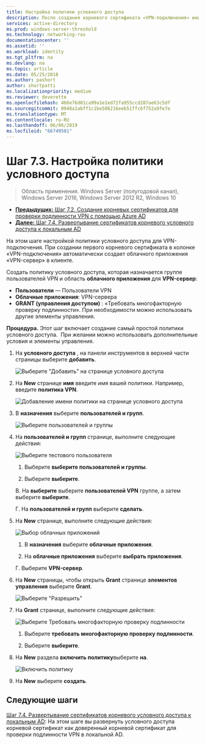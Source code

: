 ```yaml
---
title: Настройка политики условного доступа
description: После создания корневого сертификата «VPN-подключения» инициирует создание облачного приложения «VPN-сервер» в клиенте.
services: active-directory
ms.prod: windows-server-threshold
ms.technology: networking-ras
documentationcenter: ''
ms.assetid: ''
ms.workload: identity
ms.tgt_pltfrm: na
ms.devlang: na
ms.topic: article
ms.date: 05/25/2018
ms.author: pashort
author: shortpatti
ms.localizationpriority: medium
ms.reviewer: deverette
ms.openlocfilehash: 466e76d01ca99a1e1ed72fa955ccd287ae63c5df
ms.sourcegitcommit: 0948a1abff1c1be506216eeb51ffc6f752a9fe7e
ms.translationtype: MT
ms.contentlocale: ru-RU
ms.lasthandoff: 06/06/2019
ms.locfileid: "66749501"
---
```

# <a name="step-73-configure-the-conditional-access-policy"></a>Шаг 7.3. Настройка политики условного доступа

>Область применения. Windows Server (полугодовой канал), Windows Server 2016, Windows Server 2012 R2, Windows 10

- [**Предыдущих:** Шаг 7.2. Создание корневых сертификатов для проверки подлинности VPN с помощью Azure AD](vpn-create-root-cert-for-vpn-auth-azure-ad.md)
- [**Далее:** Шаг 7.4. Развертывание сертификатов корневого условного доступа к локальным AD](vpn-deploy-cond-access-root-cert-to-on-premise-ad.md)

На этом шаге настройкой политики условного доступа для VPN-подключения. При создании первого корневого сертификата в колонке «VPN-подключения» автоматически создает облачного приложения «VPN-сервер» в клиенте.

Создать политику условного доступа, которая назначается группе пользователей VPN и область **облачного приложения** для **VPN-сервер**:

- **Пользователи** — Пользователи VPN
- **Облачные приложения**: VPN-сервера
- **GRANT (управления доступом)** : «Требовать многофакторную проверку подлинности». При необходимости можно использовать другие элементы управления.

**Процедура.** Этот шаг включает создание самый простой политики условного доступа.  При желании можно использовать дополнительные условия и элементы управления.


1. На **условного доступа** , на панели инструментов в верхней части страницы выберите **добавить**.

    ![Выберите "Добавить" на странице условного доступа](../../media/Always-On-Vpn/07.png)

2. На **New** странице **имя** введите имя вашей политики. Например, введите **политика VPN**.

    ![Добавление имени политики на странице условного доступа](../../media/Always-On-Vpn/08.png)

3. В **назначения** выберите **пользователей и групп**.

    ![Выберите пользователей и группы](../../media/Always-On-Vpn/09.png)

4. На **пользователей и групп** странице, выполните следующие действия:

    ![Выберите тестового пользователя](../../media/Always-On-Vpn/10.png)

    1. Выберите **выберите пользователей и группы**.

    2. Выберите **выберите**.

    В. На **выберите** выберите **пользователей VPN** группе, а затем выберите **выберите**.

    Г. На **пользователей и групп** выберите **сделать**.

5. На **New** странице, выполните следующие действия:

    ![Выбор облачных приложений](../../media/Always-On-Vpn/11.png)

    1. В **назначения** выберите **облачные приложения**.

    2. На **облачные приложения** выберите **выбрать приложения**.

    Г. Выберите **VPN-сервер**.

6.  На **New** страницы, чтобы открыть **Grant** странице **элементов управления** выберите **Grant**.

    ![Выберите "Разрешить"](../../media/Always-On-Vpn/13.png)

7.  На **Grant** странице, выполните следующие действия:

    ![Выберите Требовать многофакторную проверку подлинности](../../media/Always-On-Vpn/14.png)

    1. Выберите **требовать многофакторную проверку подлинности**.

    2. Выберите **выберите**.

8.  На **New** раздела **включить политику**выберите **на**.

    ![Включить политику](../../media/Always-On-Vpn/15.png)

9.  На **New** выберите **создать**.


## <a name="next-steps"></a>Следующие шаги
[Шаг 7.4. Развертывание сертификатов корневого условного доступа к локальным AD](vpn-deploy-cond-access-root-cert-to-on-premise-ad.md): На этом шаге вы развернуть условного доступа корневой сертификат как доверенный корневой сертификат для проверки подлинности VPN в локальной AD.
